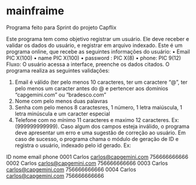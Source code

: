 # mainfraime
Programa feito para Sprint do projeto Capflix

Este programa tem como objetivo registrar um usuário. Ele deve receber e validar os dados do usuário, e registrar em arquivo indexado. Este é um programa online, que recebe as seguintes informações do usuário:
•	Email                        PIC  X(100)
•	name                        PIC  X(100)
•	password :               PIC  X(8)
•	phone:             	      PIC  9(12)
Fluxo: 
O usuário acessa a interface, preenche os dados citados.
O programa realiza as seguintes validações:
1.	Email é válido (ter pelo menos 10 caracteres, ter um caractere “@”, ter pelo menos um caracter antes do @ e pertencer aos domínios “capgemini.com” ou “bradesco.com”
2.	Nome com pelo menos duas palavras 
3.	Senha com pelo menos 8 caractesres, 1 número, 1 letra maiúscula, 1 letra minúscula e um caracter especial
4.	Telefone com no mínimo 11 caracteres e maximo 12 caracteres. Ex: (999999999999). 
Caso algum dos campos esteja inválido, o programa deve apresentar um erro e uma sugestão de correção ao usuário. Em caso de sucesso, o programa chama o módulo de geração de ID e registra o usuário, indexado pelo id gerado. Ex:


ID               nome            email                                            phone
0001          Carlos           carlos@capgemini.com           756666666666
0002          Carlos           carlos@capgemini.com           756666666666
0003          Carlos           carlos@capgemini.com           756666666666
0004          Carlos           carlos@capgemini.com           756666666666
